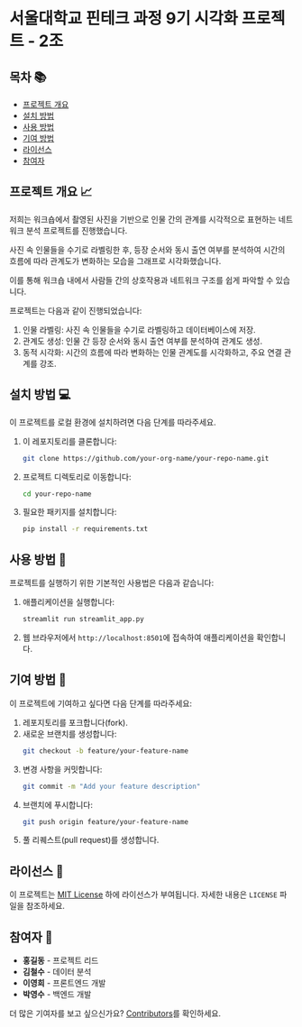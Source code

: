 # 서울대학교 핀테크 과정 9기 시각화 프로젝트 - 2조


## 목차 📚
- [프로젝트 개요](#프로젝트-개요-📈)
- [설치 방법](#설치-방법-💻)
- [사용 방법](#사용-방법-🚀)
- [기여 방법](#기여-방법-🤝)
- [라이선스](#라이선스-📝)
- [참여자](#참여자-👥)


## 프로젝트 개요 📈

저희는 워크숍에서 촬영된 사진을 기반으로 인물 간의 관계를 시각적으로 표현하는 네트워크 분석 프로젝트를 진행했습니다.

사진 속 인물들을 수기로 라벨링한 후, 등장 순서와 동시 출연 여부를 분석하여 시간의 흐름에 따라 관계도가 변화하는 모습을 그래프로 시각화했습니다. 

이를 통해 워크숍 내에서 사람들 간의 상호작용과 네트워크 구조를 쉽게 파악할 수 있습니다.

프로젝트는 다음과 같이 진행되었습니다:

1. 인물 라벨링: 사진 속 인물들을 수기로 라벨링하고 데이터베이스에 저장.
2. 관계도 생성: 인물 간 등장 순서와 동시 출연 여부를 분석하여 관계도 생성.
3. 동적 시각화: 시간의 흐름에 따라 변화하는 인물 관계도를 시각화하고, 주요 연결 관계를 강조.

## 설치 방법 💻
이 프로젝트를 로컬 환경에 설치하려면 다음 단계를 따라주세요.

1. 이 레포지토리를 클론합니다:
    ```bash
    git clone https://github.com/your-org-name/your-repo-name.git
    ```
2. 프로젝트 디렉토리로 이동합니다:
    ```bash
    cd your-repo-name
    ```
3. 필요한 패키지를 설치합니다:
    ```bash
    pip install -r requirements.txt
    ```

## 사용 방법 🚀
프로젝트를 실행하기 위한 기본적인 사용법은 다음과 같습니다:

1. 애플리케이션을 실행합니다:
    ```bash
    streamlit run streamlit_app.py
    ```
2. 웹 브라우저에서 `http://localhost:8501`에 접속하여 애플리케이션을 확인합니다.

## 기여 방법 🤝
이 프로젝트에 기여하고 싶다면 다음 단계를 따라주세요:

1. 레포지토리를 포크합니다(fork).
2. 새로운 브랜치를 생성합니다:
    ```bash
    git checkout -b feature/your-feature-name
    ```
3. 변경 사항을 커밋합니다:
    ```bash
    git commit -m "Add your feature description"
    ```
4. 브랜치에 푸시합니다:
    ```bash
    git push origin feature/your-feature-name
    ```
5. 풀 리퀘스트(pull request)를 생성합니다.

## 라이선스 📝
이 프로젝트는 [MIT License](LICENSE) 하에 라이선스가 부여됩니다. 자세한 내용은 `LICENSE` 파일을 참조하세요.

## 참여자 👥
- **홍길동** - 프로젝트 리드
- **김철수** - 데이터 분석
- **이영희** - 프론트엔드 개발
- **박영수** - 백엔드 개발

더 많은 기여자를 보고 싶으신가요? [Contributors](https://github.com/your-org-name/your-repo-name/graphs/contributors)를 확인하세요.
